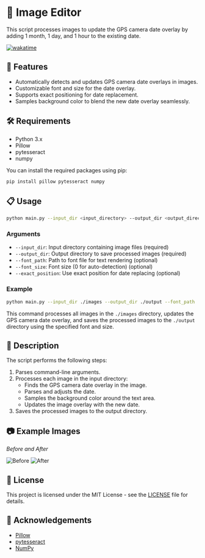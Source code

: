 # 📸 Image Editor

This script processes images to update the GPS camera date overlay by adding 1 month, 1 day, and 1 hour to the existing date.

[![wakatime](https://wakatime.com/badge/user/6fce47e6-f384-4fb2-9ab4-d7ce4a048eb8/project/75cfb9b3-5b90-428c-8677-8bf0bdf0e300.svg)](https://wakatime.com/badge/user/6fce47e6-f384-4fb2-9ab4-d7ce4a048eb8/project/75cfb9b3-5b90-428c-8677-8bf0bdf0e300)

## 🚀 Features

- Automatically detects and updates GPS camera date overlays in images.
- Customizable font and size for the date overlay.
- Supports exact positioning for date replacement.
- Samples background color to blend the new date overlay seamlessly.

## 🛠️ Requirements

- Python 3.x
- Pillow
- pytesseract
- numpy

You can install the required packages using pip:
```sh
pip install pillow pytesseract numpy
```

## 📋 Usage

```sh
python main.py --input_dir <input_directory> --output_dir <output_directory> [--font_path <font_file>] [--font_size <font_size>] [--exact_position]
```

### Arguments

- `--input_dir`: Input directory containing image files (required)
- `--output_dir`: Output directory to save processed images (required)
- `--font_path`: Path to font file for text rendering (optional)
- `--font_size`: Font size (0 for auto-detection) (optional)
- `--exact_position`: Use exact position for date replacing (optional)

### Example

```sh
python main.py --input_dir ./images --output_dir ./output --font_path ./fonts/arial.ttf --font_size 20 --exact_position
```

This command processes all images in the `./images` directory, updates the GPS camera date overlay, and saves the processed images to the `./output` directory using the specified font and size.

## 📖 Description

The script performs the following steps:

1. Parses command-line arguments.
2. Processes each image in the input directory:
   - Finds the GPS camera date overlay in the image.
   - Parses and adjusts the date.
   - Samples the background color around the text area.
   - Updates the image overlay with the new date.
3. Saves the processed images to the output directory.

## 📷 Example Images

*Before and After*

![Before](./examples/before.jpg) ![After](./examples/after.jpg)

## 📝 License

This project is licensed under the MIT License - see the [LICENSE](LICENSE) file for details.

## 🙏 Acknowledgements

- [Pillow](https://python-pillow.org/)
- [pytesseract](https://github.com/madmaze/pytesseract)
- [NumPy](https://numpy.org/)

